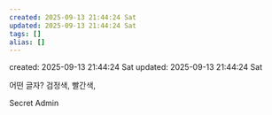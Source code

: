 ```yaml
---
created: 2025-09-13 21:44:24 Sat
updated: 2025-09-13 21:44:24 Sat
tags: []
alias: []
---
```


created: 2025-09-13 21:44:24 Sat
updated: 2025-09-13 21:44:24 Sat

어떤 글자?
검정색, 빨간색,

Secret
Admin
